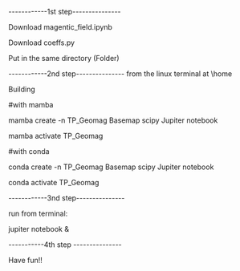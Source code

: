 ------------1st step--------------- 


Download magentic_field.ipynb

Download coeffs.py

Put in the same directory (Folder)


------------2nd step--------------- 
from the linux terminal at \home

Building  

#with mamba

mamba create -n TP_Geomag Basemap scipy Jupiter notebook

mamba activate TP_Geomag

#with conda

conda create -n TP_Geomag Basemap scipy Jupiter notebook

conda activate TP_Geomag


------------3nd step--------------- 

run from terminal:

jupiter notebook &

-----------4th step ---------------

Have fun!!



